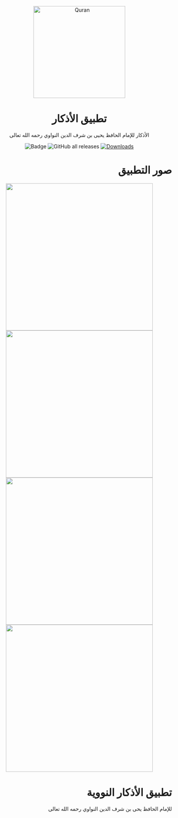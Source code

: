 <div align="center">

<img width="250" alt="Quran" src="https://raw.githubusercontent.com/muslimpack/Al-Azkar/dev/alazkar/assets/icons/app.png">

# تطبيق الأذكار

الأذكار للإمام الحافظ يحيى بن شرف الدين النواوي رحمه الله تعالى

![Badge](https://img.shields.io/github/v/release/muslimpack/Al-Azkar)
![GitHub all releases](https://img.shields.io/github/downloads/muslimpack/Al-Azkar/total?color=blue&label=Total%20Downloads)
[![Downloads](https://PlayBadges.pavi2410.me/badge/downloads?id=com.hassaneltantawy.alazkar)](https://play.google.com/store/apps/details?id=com.hassaneltantawy.alazkar)

<div align="right">

# صور التطبيق

<p align="center">
  <img src="https://raw.githubusercontent.com/muslimpack/Al-Azkar/dev/screenshots/00.png" height="400" >
  <img src="https://raw.githubusercontent.com/muslimpack/Al-Azkar/dev/screenshots/01.png" height="400" >
  <img src="https://raw.githubusercontent.com/muslimpack/Al-Azkar/dev/screenshots/02.png" height="400" >
  <img src="https://raw.githubusercontent.com/muslimpack/Al-Azkar/dev/screenshots/03.png" height="400" >
</p>

# تطبيق الأذكار النووية

للإمام الحافظ يحى بن شرف الدين النواوي رحمه الله تعالى
